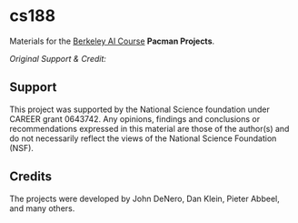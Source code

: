 # cs188

Materials for the [Berkeley AI Course](http://ai.berkeley.edu/project_overview.html) **Pacman Projects**.

*Original Support & Credit:*

## Support

This project was supported by the National Science foundation under CAREER grant 0643742. Any opinions, findings and conclusions or recommendations expressed in this material are those of the author(s) and do not necessarily reflect the views of the National Science Foundation (NSF).


## Credits

The projects were developed by John DeNero, Dan Klein, Pieter Abbeel, and many others.


